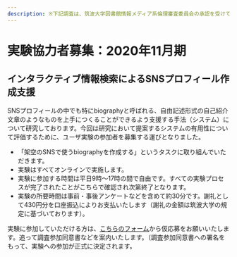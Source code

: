 ```yaml
---
description: ※下記調査は、筑波大学図書館情報メディア系倫理審査委員会の承認を受けて実施しています。
---
```


# 実験協力者募集：2020年11月期

## インタラクティブ情報検索によるSNSプロフィール作成支援

SNSプロフィールの中でも特にbiographyと呼ばれる、自由記述形式の自己紹介文章のようなものを上手につくることができるよう支援する手法（システム）について研究しております。今回は研究において提案するシステムの有用性について評価するために、ユーザ実験の参加者を募集する運びとなりました。

* 「架空のSNSで使うbiographyを作成する」というタスクに取り組んでいただきます。
* 実験はすべてオンラインで実施します。 
* 実験に参加する時間は平日9時～17時の間で自由です。すべての実験プロセスが完了されたことがこちらで確認され次第終了となります。 
* 実験の所要時間は事前・事後アンケートなどを含めて約30分です。謝礼として430円分を口座振込によりお支払いたします（謝礼の金額は筑波大学の規定に基づいております）。

実験に参加していただける方は、[こちらのフォーム](https://docs.google.com/forms/d/1SikdC8fdG2njtWAcOarOy5w2taipDgHeMrs2gRLNvKI)から仮応募をお願いいたします。追って調査参加同意書などを案内いたします。（調査参加同意書への署名をもって、実験への参加が正式に決定されます。

